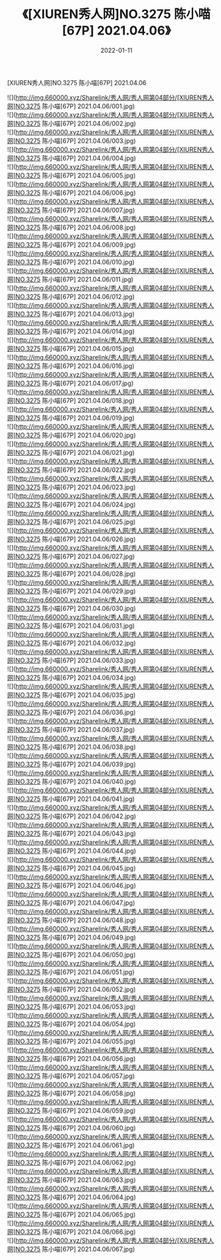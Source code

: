 ﻿---
layout: post
title:  《[XIUREN秀人网]NO.3275 陈小喵[67P] 2021.04.06》
date:   2022-01-11
img: http://img.660000.xyz/Sharelink/秀人网/秀人网第04部分/[XIUREN秀人网]NO.3275 陈小喵[67P] 2021.04.06/000.jpg
categories: [美女, 清纯, 唯美]
---

[XIUREN秀人网]NO.3275 陈小喵[67P] 2021.04.06

 ![](http://img.660000.xyz/Sharelink/秀人网/秀人网第04部分/[XIUREN秀人网]NO.3275 陈小喵[67P] 2021.04.06/001.jpg) <br>![](http://img.660000.xyz/Sharelink/秀人网/秀人网第04部分/[XIUREN秀人网]NO.3275 陈小喵[67P] 2021.04.06/002.jpg) <br>![](http://img.660000.xyz/Sharelink/秀人网/秀人网第04部分/[XIUREN秀人网]NO.3275 陈小喵[67P] 2021.04.06/003.jpg) <br>![](http://img.660000.xyz/Sharelink/秀人网/秀人网第04部分/[XIUREN秀人网]NO.3275 陈小喵[67P] 2021.04.06/004.jpg) <br>![](http://img.660000.xyz/Sharelink/秀人网/秀人网第04部分/[XIUREN秀人网]NO.3275 陈小喵[67P] 2021.04.06/005.jpg) <br>![](http://img.660000.xyz/Sharelink/秀人网/秀人网第04部分/[XIUREN秀人网]NO.3275 陈小喵[67P] 2021.04.06/006.jpg) <br>![](http://img.660000.xyz/Sharelink/秀人网/秀人网第04部分/[XIUREN秀人网]NO.3275 陈小喵[67P] 2021.04.06/007.jpg) <br>![](http://img.660000.xyz/Sharelink/秀人网/秀人网第04部分/[XIUREN秀人网]NO.3275 陈小喵[67P] 2021.04.06/008.jpg) <br>![](http://img.660000.xyz/Sharelink/秀人网/秀人网第04部分/[XIUREN秀人网]NO.3275 陈小喵[67P] 2021.04.06/009.jpg) <br>![](http://img.660000.xyz/Sharelink/秀人网/秀人网第04部分/[XIUREN秀人网]NO.3275 陈小喵[67P] 2021.04.06/010.jpg) <br>![](http://img.660000.xyz/Sharelink/秀人网/秀人网第04部分/[XIUREN秀人网]NO.3275 陈小喵[67P] 2021.04.06/011.jpg) <br>![](http://img.660000.xyz/Sharelink/秀人网/秀人网第04部分/[XIUREN秀人网]NO.3275 陈小喵[67P] 2021.04.06/012.jpg) <br>![](http://img.660000.xyz/Sharelink/秀人网/秀人网第04部分/[XIUREN秀人网]NO.3275 陈小喵[67P] 2021.04.06/013.jpg) <br>![](http://img.660000.xyz/Sharelink/秀人网/秀人网第04部分/[XIUREN秀人网]NO.3275 陈小喵[67P] 2021.04.06/014.jpg) <br>![](http://img.660000.xyz/Sharelink/秀人网/秀人网第04部分/[XIUREN秀人网]NO.3275 陈小喵[67P] 2021.04.06/015.jpg) <br>![](http://img.660000.xyz/Sharelink/秀人网/秀人网第04部分/[XIUREN秀人网]NO.3275 陈小喵[67P] 2021.04.06/016.jpg) <br>![](http://img.660000.xyz/Sharelink/秀人网/秀人网第04部分/[XIUREN秀人网]NO.3275 陈小喵[67P] 2021.04.06/017.jpg) <br>![](http://img.660000.xyz/Sharelink/秀人网/秀人网第04部分/[XIUREN秀人网]NO.3275 陈小喵[67P] 2021.04.06/018.jpg) <br>![](http://img.660000.xyz/Sharelink/秀人网/秀人网第04部分/[XIUREN秀人网]NO.3275 陈小喵[67P] 2021.04.06/019.jpg) <br>![](http://img.660000.xyz/Sharelink/秀人网/秀人网第04部分/[XIUREN秀人网]NO.3275 陈小喵[67P] 2021.04.06/020.jpg) <br>![](http://img.660000.xyz/Sharelink/秀人网/秀人网第04部分/[XIUREN秀人网]NO.3275 陈小喵[67P] 2021.04.06/021.jpg) <br>![](http://img.660000.xyz/Sharelink/秀人网/秀人网第04部分/[XIUREN秀人网]NO.3275 陈小喵[67P] 2021.04.06/022.jpg) <br>![](http://img.660000.xyz/Sharelink/秀人网/秀人网第04部分/[XIUREN秀人网]NO.3275 陈小喵[67P] 2021.04.06/023.jpg) <br>![](http://img.660000.xyz/Sharelink/秀人网/秀人网第04部分/[XIUREN秀人网]NO.3275 陈小喵[67P] 2021.04.06/024.jpg) <br>![](http://img.660000.xyz/Sharelink/秀人网/秀人网第04部分/[XIUREN秀人网]NO.3275 陈小喵[67P] 2021.04.06/025.jpg) <br>![](http://img.660000.xyz/Sharelink/秀人网/秀人网第04部分/[XIUREN秀人网]NO.3275 陈小喵[67P] 2021.04.06/026.jpg) <br>![](http://img.660000.xyz/Sharelink/秀人网/秀人网第04部分/[XIUREN秀人网]NO.3275 陈小喵[67P] 2021.04.06/027.jpg) <br>![](http://img.660000.xyz/Sharelink/秀人网/秀人网第04部分/[XIUREN秀人网]NO.3275 陈小喵[67P] 2021.04.06/028.jpg) <br>![](http://img.660000.xyz/Sharelink/秀人网/秀人网第04部分/[XIUREN秀人网]NO.3275 陈小喵[67P] 2021.04.06/029.jpg) <br>![](http://img.660000.xyz/Sharelink/秀人网/秀人网第04部分/[XIUREN秀人网]NO.3275 陈小喵[67P] 2021.04.06/030.jpg) <br>![](http://img.660000.xyz/Sharelink/秀人网/秀人网第04部分/[XIUREN秀人网]NO.3275 陈小喵[67P] 2021.04.06/031.jpg) <br>![](http://img.660000.xyz/Sharelink/秀人网/秀人网第04部分/[XIUREN秀人网]NO.3275 陈小喵[67P] 2021.04.06/032.jpg) <br>![](http://img.660000.xyz/Sharelink/秀人网/秀人网第04部分/[XIUREN秀人网]NO.3275 陈小喵[67P] 2021.04.06/033.jpg) <br>![](http://img.660000.xyz/Sharelink/秀人网/秀人网第04部分/[XIUREN秀人网]NO.3275 陈小喵[67P] 2021.04.06/034.jpg) <br>![](http://img.660000.xyz/Sharelink/秀人网/秀人网第04部分/[XIUREN秀人网]NO.3275 陈小喵[67P] 2021.04.06/035.jpg) <br>![](http://img.660000.xyz/Sharelink/秀人网/秀人网第04部分/[XIUREN秀人网]NO.3275 陈小喵[67P] 2021.04.06/036.jpg) <br>![](http://img.660000.xyz/Sharelink/秀人网/秀人网第04部分/[XIUREN秀人网]NO.3275 陈小喵[67P] 2021.04.06/037.jpg) <br>![](http://img.660000.xyz/Sharelink/秀人网/秀人网第04部分/[XIUREN秀人网]NO.3275 陈小喵[67P] 2021.04.06/038.jpg) <br>![](http://img.660000.xyz/Sharelink/秀人网/秀人网第04部分/[XIUREN秀人网]NO.3275 陈小喵[67P] 2021.04.06/039.jpg) <br>![](http://img.660000.xyz/Sharelink/秀人网/秀人网第04部分/[XIUREN秀人网]NO.3275 陈小喵[67P] 2021.04.06/040.jpg) <br>![](http://img.660000.xyz/Sharelink/秀人网/秀人网第04部分/[XIUREN秀人网]NO.3275 陈小喵[67P] 2021.04.06/041.jpg) <br>![](http://img.660000.xyz/Sharelink/秀人网/秀人网第04部分/[XIUREN秀人网]NO.3275 陈小喵[67P] 2021.04.06/042.jpg) <br>![](http://img.660000.xyz/Sharelink/秀人网/秀人网第04部分/[XIUREN秀人网]NO.3275 陈小喵[67P] 2021.04.06/043.jpg) <br>![](http://img.660000.xyz/Sharelink/秀人网/秀人网第04部分/[XIUREN秀人网]NO.3275 陈小喵[67P] 2021.04.06/044.jpg) <br>![](http://img.660000.xyz/Sharelink/秀人网/秀人网第04部分/[XIUREN秀人网]NO.3275 陈小喵[67P] 2021.04.06/045.jpg) <br>![](http://img.660000.xyz/Sharelink/秀人网/秀人网第04部分/[XIUREN秀人网]NO.3275 陈小喵[67P] 2021.04.06/046.jpg) <br>![](http://img.660000.xyz/Sharelink/秀人网/秀人网第04部分/[XIUREN秀人网]NO.3275 陈小喵[67P] 2021.04.06/047.jpg) <br>![](http://img.660000.xyz/Sharelink/秀人网/秀人网第04部分/[XIUREN秀人网]NO.3275 陈小喵[67P] 2021.04.06/048.jpg) <br>![](http://img.660000.xyz/Sharelink/秀人网/秀人网第04部分/[XIUREN秀人网]NO.3275 陈小喵[67P] 2021.04.06/049.jpg) <br>![](http://img.660000.xyz/Sharelink/秀人网/秀人网第04部分/[XIUREN秀人网]NO.3275 陈小喵[67P] 2021.04.06/050.jpg) <br>![](http://img.660000.xyz/Sharelink/秀人网/秀人网第04部分/[XIUREN秀人网]NO.3275 陈小喵[67P] 2021.04.06/051.jpg) <br>![](http://img.660000.xyz/Sharelink/秀人网/秀人网第04部分/[XIUREN秀人网]NO.3275 陈小喵[67P] 2021.04.06/052.jpg) <br>![](http://img.660000.xyz/Sharelink/秀人网/秀人网第04部分/[XIUREN秀人网]NO.3275 陈小喵[67P] 2021.04.06/053.jpg) <br>![](http://img.660000.xyz/Sharelink/秀人网/秀人网第04部分/[XIUREN秀人网]NO.3275 陈小喵[67P] 2021.04.06/054.jpg) <br>![](http://img.660000.xyz/Sharelink/秀人网/秀人网第04部分/[XIUREN秀人网]NO.3275 陈小喵[67P] 2021.04.06/055.jpg) <br>![](http://img.660000.xyz/Sharelink/秀人网/秀人网第04部分/[XIUREN秀人网]NO.3275 陈小喵[67P] 2021.04.06/056.jpg) <br>![](http://img.660000.xyz/Sharelink/秀人网/秀人网第04部分/[XIUREN秀人网]NO.3275 陈小喵[67P] 2021.04.06/057.jpg) <br>![](http://img.660000.xyz/Sharelink/秀人网/秀人网第04部分/[XIUREN秀人网]NO.3275 陈小喵[67P] 2021.04.06/058.jpg) <br>![](http://img.660000.xyz/Sharelink/秀人网/秀人网第04部分/[XIUREN秀人网]NO.3275 陈小喵[67P] 2021.04.06/059.jpg) <br>![](http://img.660000.xyz/Sharelink/秀人网/秀人网第04部分/[XIUREN秀人网]NO.3275 陈小喵[67P] 2021.04.06/060.jpg) <br>![](http://img.660000.xyz/Sharelink/秀人网/秀人网第04部分/[XIUREN秀人网]NO.3275 陈小喵[67P] 2021.04.06/061.jpg) <br>![](http://img.660000.xyz/Sharelink/秀人网/秀人网第04部分/[XIUREN秀人网]NO.3275 陈小喵[67P] 2021.04.06/062.jpg) <br>![](http://img.660000.xyz/Sharelink/秀人网/秀人网第04部分/[XIUREN秀人网]NO.3275 陈小喵[67P] 2021.04.06/063.jpg) <br>![](http://img.660000.xyz/Sharelink/秀人网/秀人网第04部分/[XIUREN秀人网]NO.3275 陈小喵[67P] 2021.04.06/064.jpg) <br>![](http://img.660000.xyz/Sharelink/秀人网/秀人网第04部分/[XIUREN秀人网]NO.3275 陈小喵[67P] 2021.04.06/065.jpg) <br>![](http://img.660000.xyz/Sharelink/秀人网/秀人网第04部分/[XIUREN秀人网]NO.3275 陈小喵[67P] 2021.04.06/066.jpg) <br>![](http://img.660000.xyz/Sharelink/秀人网/秀人网第04部分/[XIUREN秀人网]NO.3275 陈小喵[67P] 2021.04.06/067.jpg) <br>